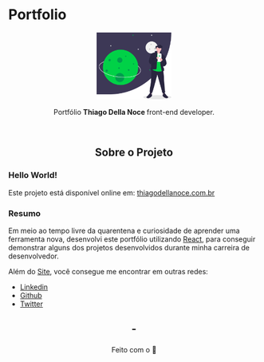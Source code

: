 # Portfolio

<p align="center">
  <img width="150px" src="./READMEIMG.gif" alt="imagem figurando - O mundo em suas mãos">

  <p align="center">Portfólio <strong>Thiago Della Noce </strong> front-end developer.</p>

  <br>
</p>

## <p align="center">Sobre o Projeto</p>

### Hello World!

Este projeto está disponível online em: [thiagodellanoce.com.br](https://www.thiagodellanoce.com.br/)

### Resumo

Em meio ao tempo livre da quarentena e curiosidade de aprender uma ferramenta nova, desenvolvi este portfólio utilizando
[React](https://github.com/facebook/create-react-app), para conseguir demonstrar alguns dos projetos desenvolvidos durante
minha carreira de desenvolvedor.

Além do [Site](https://www.thiagodellanoce.com.br/), você consegue me encontrar em outras redes:

- [Linkedin](https://www.linkedin.com/in/thiagodellanoce/)
- [Github](https://github.com/ThiagoDellaNoce)
- [Twitter](https://twitter.com/ThiagoDellaNoce)

## <p align="center">- </p>

<p align="center">Feito com o 💚</p>
